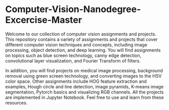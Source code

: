# Computer-Vision-Nanodegree-Excercise-Master

Welcome to our collection of computer vision assignments and projects.
This repository contains a variety of assignments and projects that cover different computer vision techniques and concepts, including image processing, object detection, and deep learning. You will find assignments on topics such as blue screen technology, canny edge detection, convolutional layer visualization, and Fourier Transform of filters.

In addition, you will find projects on medical image processing, background removal using green screen technology, and converting images to the HSV color space. Other assignments include HOG feature extraction and examples, Hough circle and line detection, image pyramids, K-means image segmentation, Pytorch basics and visualizing RGB channels. All the projects are implemented in Jupyter Notebook. Feel free to use and learn from these resources.
